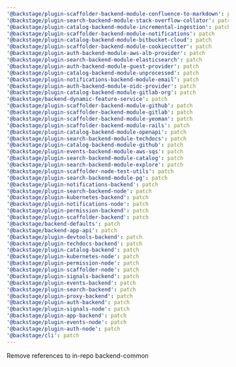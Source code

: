 ```yaml
---
'@backstage/plugin-scaffolder-backend-module-confluence-to-markdown': patch
'@backstage/plugin-search-backend-module-stack-overflow-collator': patch
'@backstage/plugin-catalog-backend-module-incremental-ingestion': patch
'@backstage/plugin-scaffolder-backend-module-notifications': patch
'@backstage/plugin-catalog-backend-module-bitbucket-cloud': patch
'@backstage/plugin-scaffolder-backend-module-cookiecutter': patch
'@backstage/plugin-auth-backend-module-aws-alb-provider': patch
'@backstage/plugin-search-backend-module-elasticsearch': patch
'@backstage/plugin-auth-backend-module-guest-provider': patch
'@backstage/plugin-catalog-backend-module-unprocessed': patch
'@backstage/plugin-notifications-backend-module-email': patch
'@backstage/plugin-auth-backend-module-oidc-provider': patch
'@backstage/plugin-catalog-backend-module-gitlab-org': patch
'@backstage/backend-dynamic-feature-service': patch
'@backstage/plugin-scaffolder-backend-module-github': patch
'@backstage/plugin-scaffolder-backend-module-gitlab': patch
'@backstage/plugin-scaffolder-backend-module-yeoman': patch
'@backstage/plugin-scaffolder-backend-module-rails': patch
'@backstage/plugin-catalog-backend-module-openapi': patch
'@backstage/plugin-search-backend-module-techdocs': patch
'@backstage/plugin-catalog-backend-module-github': patch
'@backstage/plugin-events-backend-module-aws-sqs': patch
'@backstage/plugin-search-backend-module-catalog': patch
'@backstage/plugin-search-backend-module-explore': patch
'@backstage/plugin-scaffolder-node-test-utils': patch
'@backstage/plugin-search-backend-module-pg': patch
'@backstage/plugin-notifications-backend': patch
'@backstage/plugin-search-backend-node': patch
'@backstage/plugin-kubernetes-backend': patch
'@backstage/plugin-notifications-node': patch
'@backstage/plugin-permission-backend': patch
'@backstage/plugin-scaffolder-backend': patch
'@backstage/backend-defaults': patch
'@backstage/backend-app-api': patch
'@backstage/plugin-devtools-backend': patch
'@backstage/plugin-techdocs-backend': patch
'@backstage/plugin-catalog-backend': patch
'@backstage/plugin-kubernetes-node': patch
'@backstage/plugin-permission-node': patch
'@backstage/plugin-scaffolder-node': patch
'@backstage/plugin-signals-backend': patch
'@backstage/plugin-events-backend': patch
'@backstage/plugin-search-backend': patch
'@backstage/plugin-proxy-backend': patch
'@backstage/plugin-auth-backend': patch
'@backstage/plugin-signals-node': patch
'@backstage/plugin-app-backend': patch
'@backstage/plugin-events-node': patch
'@backstage/plugin-auth-node': patch
'@backstage/cli': patch
---
```


Remove references to in-repo backend-common

